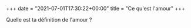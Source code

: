 +++
date = "2021-07-01T17:30:22+00:00"
title = "Ce qu'est l'amour"
+++

Quelle est ta définition de l'amour ?
